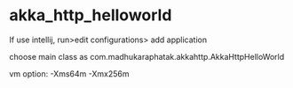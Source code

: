 # akka_http_helloworld


If use intellij, run>edit configurations> add application

choose main class as com.madhukaraphatak.akkahttp.AkkaHttpHelloWorld

vm option: -Xms64m -Xmx256m

